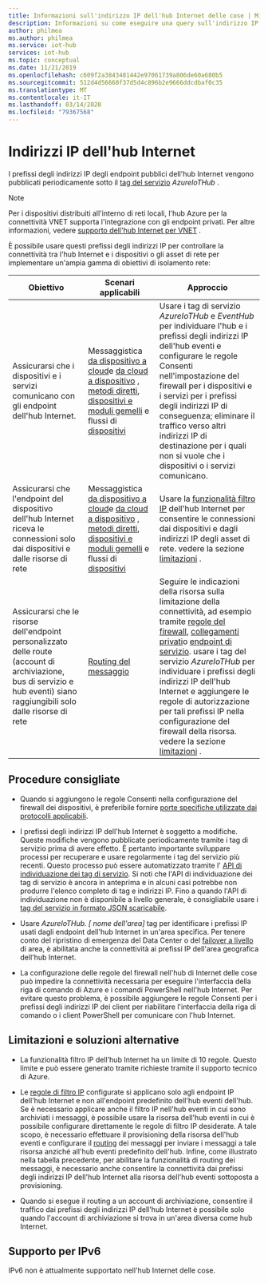 ```yaml
---
title: Informazioni sull'indirizzo IP dell'hub Internet delle cose | Microsoft Docs
description: Informazioni su come eseguire una query sull'indirizzo IP dell'hub Internet e sulle relative proprietà. È possibile modificare l'indirizzo IP dell'hub Internet in determinati scenari, ad esempio il ripristino di emergenza o il failover a livello di area.
author: philmea
ms.author: philmea
ms.service: iot-hub
services: iot-hub
ms.topic: conceptual
ms.date: 11/21/2019
ms.openlocfilehash: c609f2a3843481442e97061739a806de60a680b5
ms.sourcegitcommit: 512d4d56660f37d5d4c896b2e9666ddcdbaf0c35
ms.translationtype: MT
ms.contentlocale: it-IT
ms.lasthandoff: 03/14/2020
ms.locfileid: "79367568"
---
```

# <a name="iot-hub-ip-addresses"></a>Indirizzi IP dell'hub Internet

I prefissi degli indirizzi IP degli endpoint pubblici dell'hub Internet vengono pubblicati periodicamente sotto il [tag del servizio](../virtual-network/service-tags-overview.md) _AzureIoTHub_ .

> [!NOTE]
> Per i dispositivi distribuiti all'interno di reti locali, l'hub Azure per la connettività VNET supporta l'integrazione con gli endpoint privati. Per altre informazioni, vedere [supporto dell'hub Internet per VNET](./virtual-network-support.md#ingress-connectivity-to-iot-hub-using-private-endpoints) .


È possibile usare questi prefissi degli indirizzi IP per controllare la connettività tra l'hub Internet e i dispositivi o gli asset di rete per implementare un'ampia gamma di obiettivi di isolamento rete:

| Obiettivo | Scenari applicabili | Approccio |
|------|-----------|----------|
| Assicurarsi che i dispositivi e i servizi comunicano con gli endpoint dell'hub Internet. | Messaggistica [da dispositivo a cloud](./iot-hub-devguide-messaging.md)e [da cloud a dispositivo](./iot-hub-devguide-messages-c2d.md) , [metodi diretti](./iot-hub-devguide-direct-methods.md), [dispositivi e moduli gemelli](./iot-hub-devguide-device-twins.md) e flussi di [dispositivi](./iot-hub-device-streams-overview.md) | Usare i tag di servizio _AzureIoTHub_ e _EventHub_ per individuare l'hub e i prefissi degli indirizzi IP dell'hub eventi e configurare le regole Consenti nell'impostazione del firewall per i dispositivi e i servizi per i prefissi degli indirizzi IP di conseguenza; eliminare il traffico verso altri indirizzi IP di destinazione per i quali non si vuole che i dispositivi o i servizi comunicano. |
| Assicurarsi che l'endpoint del dispositivo dell'hub Internet riceva le connessioni solo dai dispositivi e dalle risorse di rete | Messaggistica [da dispositivo a cloud](./iot-hub-devguide-messaging.md)e [da cloud a dispositivo](./iot-hub-devguide-messages-c2d.md) , [metodi diretti](./iot-hub-devguide-direct-methods.md), [dispositivi e moduli gemelli](./iot-hub-devguide-device-twins.md) e flussi di [dispositivi](./iot-hub-device-streams-overview.md) | Usare la [funzionalità filtro IP](iot-hub-ip-filtering.md) dell'hub Internet per consentire le connessioni dai dispositivi e dagli indirizzi IP degli asset di rete. vedere la sezione [limitazioni](#limitations-and-workarounds) . | 
| Assicurarsi che le risorse dell'endpoint personalizzato delle route (account di archiviazione, bus di servizio e hub eventi) siano raggiungibili solo dalle risorse di rete | [Routing del messaggio](./iot-hub-devguide-messages-d2c.md) | Seguire le indicazioni della risorsa sulla limitazione della connettività, ad esempio tramite [regole del firewall](../storage/common/storage-network-security.md), [collegamenti privati](../private-link/private-endpoint-overview.md)o [endpoint di servizio](../virtual-network/virtual-network-service-endpoints-overview.md). usare i tag del servizio _AzureIoTHub_ per individuare i prefissi degli indirizzi IP dell'hub Internet e aggiungere le regole di autorizzazione per tali prefissi IP nella configurazione del firewall della risorsa. vedere la sezione [limitazioni](#limitations-and-workarounds) . |



## <a name="best-practices"></a>Procedure consigliate

* Quando si aggiungono le regole Consenti nella configurazione del firewall dei dispositivi, è preferibile fornire [porte specifiche utilizzate dai protocolli applicabili](./iot-hub-devguide-protocols.md#port-numbers).

* I prefissi degli indirizzi IP dell'hub Internet è soggetto a modifiche. Queste modifiche vengono pubblicate periodicamente tramite i tag di servizio prima di avere effetto. È pertanto importante sviluppare processi per recuperare e usare regolarmente i tag del servizio più recenti. Questo processo può essere automatizzato tramite l' [API di individuazione dei tag di servizio](../virtual-network/service-tags-overview.md#service-tags-on-premises). Si noti che l'API di individuazione dei tag di servizio è ancora in anteprima e in alcuni casi potrebbe non produrre l'elenco completo di tag e indirizzi IP. Fino a quando l'API di individuazione non è disponibile a livello generale, è consigliabile usare i [tag del servizio in formato JSON scaricabile](../virtual-network/service-tags-overview.md#discover-service-tags-by-using-downloadable-json-files). 

* Usare *AzureIoTHub. [ nome dell'area]* tag per identificare i prefissi IP usati dagli endpoint dell'hub Internet in un'area specifica. Per tenere conto del ripristino di emergenza del Data Center o del [failover a livello](iot-hub-ha-dr.md) di area, è abilitata anche la connettività ai prefissi IP dell'area geografica dell'hub Internet.

* La configurazione delle regole del firewall nell'hub di Internet delle cose può impedire la connettività necessaria per eseguire l'interfaccia della riga di comando di Azure e i comandi PowerShell nell'hub Internet. Per evitare questo problema, è possibile aggiungere le regole Consenti per i prefissi degli indirizzi IP dei client per riabilitare l'interfaccia della riga di comando o i client PowerShell per comunicare con l'hub Internet.  


## <a name="limitations-and-workarounds"></a>Limitazioni e soluzioni alternative

* La funzionalità filtro IP dell'hub Internet ha un limite di 10 regole. Questo limite e può essere generato tramite richieste tramite il supporto tecnico di Azure. 

* Le [regole di filtro IP](iot-hub-ip-filtering.md) configurate si applicano solo agli endpoint IP dell'hub Internet e non all'endpoint predefinito dell'hub eventi dell'hub. Se è necessario applicare anche il filtro IP nell'hub eventi in cui sono archiviati i messaggi, è possibile usare la risorsa dell'hub eventi in cui è possibile configurare direttamente le regole di filtro IP desiderate. A tale scopo, è necessario effettuare il provisioning della risorsa dell'hub eventi e configurare il [routing](./iot-hub-devguide-messages-d2c.md) dei messaggi per inviare i messaggi a tale risorsa anziché all'hub eventi predefinito dell'hub. Infine, come illustrato nella tabella precedente, per abilitare la funzionalità di routing dei messaggi, è necessario anche consentire la connettività dai prefissi degli indirizzi IP dell'hub Internet alla risorsa dell'hub eventi sottoposta a provisioning.

* Quando si esegue il routing a un account di archiviazione, consentire il traffico dai prefissi degli indirizzi IP dell'hub Internet è possibile solo quando l'account di archiviazione si trova in un'area diversa come hub Internet.

## <a name="support-for-ipv6"></a>Supporto per IPv6 

IPv6 non è attualmente supportato nell'hub Internet delle cose.
